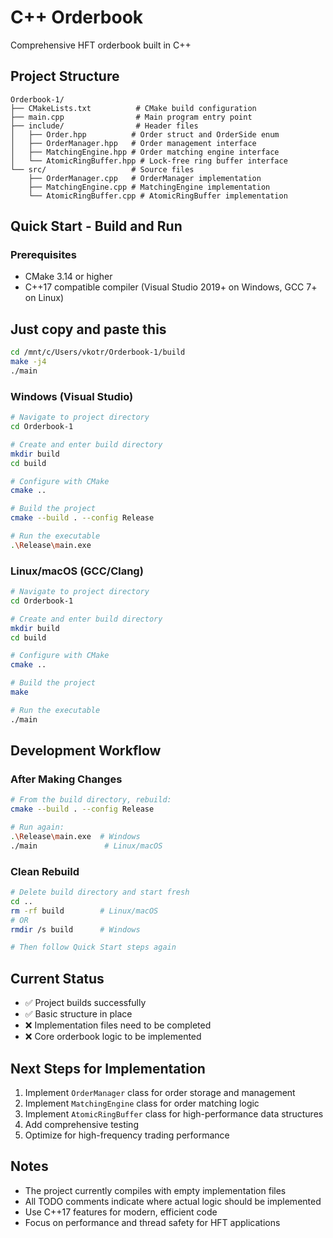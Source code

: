 # C++ Orderbook
Comprehensive HFT orderbook built in C++ 

## Project Structure
```
Orderbook-1/
├── CMakeLists.txt          # CMake build configuration
├── main.cpp                # Main program entry point
├── include/                # Header files
│   ├── Order.hpp          # Order struct and OrderSide enum
│   ├── OrderManager.hpp   # Order management interface
│   ├── MatchingEngine.hpp # Order matching engine interface
│   └── AtomicRingBuffer.hpp # Lock-free ring buffer interface
└── src/                   # Source files
    ├── OrderManager.cpp   # OrderManager implementation
    ├── MatchingEngine.cpp # MatchingEngine implementation
    └── AtomicRingBuffer.cpp # AtomicRingBuffer implementation
```

## Quick Start - Build and Run

### Prerequisites
- CMake 3.14 or higher
- C++17 compatible compiler (Visual Studio 2019+ on Windows, GCC 7+ on Linux)

## Just copy and paste this

```bash
cd /mnt/c/Users/vkotr/Orderbook-1/build
make -j4
./main
```

### Windows (Visual Studio)
```bash
# Navigate to project directory
cd Orderbook-1

# Create and enter build directory
mkdir build
cd build

# Configure with CMake
cmake ..

# Build the project
cmake --build . --config Release

# Run the executable
.\Release\main.exe
```

### Linux/macOS (GCC/Clang)
```bash
# Navigate to project directory
cd Orderbook-1

# Create and enter build directory
mkdir build
cd build

# Configure with CMake
cmake ..

# Build the project
make

# Run the executable
./main
```

## Development Workflow

### After Making Changes
```bash
# From the build directory, rebuild:
cmake --build . --config Release

# Run again:
.\Release\main.exe  # Windows
./main               # Linux/macOS
```

### Clean Rebuild
```bash
# Delete build directory and start fresh
cd ..
rm -rf build        # Linux/macOS
# OR
rmdir /s build      # Windows

# Then follow Quick Start steps again
```

## Current Status
- ✅ Project builds successfully
- ✅ Basic structure in place
- ❌ Implementation files need to be completed
- ❌ Core orderbook logic to be implemented

## Next Steps for Implementation
1. Implement `OrderManager` class for order storage and management
2. Implement `MatchingEngine` class for order matching logic
3. Implement `AtomicRingBuffer` class for high-performance data structures
4. Add comprehensive testing
5. Optimize for high-frequency trading performance

## Notes
- The project currently compiles with empty implementation files
- All TODO comments indicate where actual logic should be implemented
- Use C++17 features for modern, efficient code
- Focus on performance and thread safety for HFT applications 
